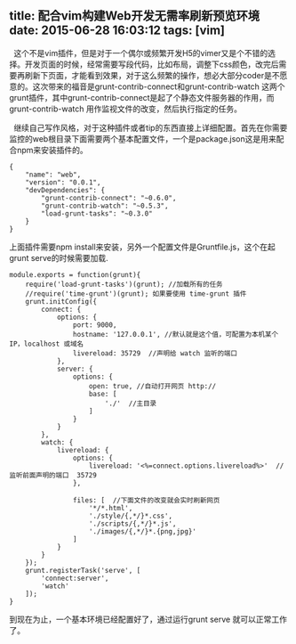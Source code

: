 title: 配合vim构建Web开发无需率刷新预览环境
date: 2015-06-28 16:03:12
tags: [vim]
---
&nbsp;&nbsp;这个不是vim插件，但是对于一个偶尔或频繁开发H5的vimer又是个不错的选择。开发页面的时候，经常需要写段代码，比如布局，调整下css颜色，改完后需要再刷新下页面，才能看到效果，对于这么频繁的操作，想必大部分coder是不愿意的。这次带来的福音是grunt-contrib-connect和grunt-contrib-watch 这两个grunt插件，其中grunt-contrib-connect是起了个静态文件服务器的作用，而grunt-contrib-watch 用作监视文件的改变，然后执行指定的任务。

&nbsp;&nbsp;继续自己写作风格，对于这种插件或者tip的东西直接上详细配置。首先在你需要监控的web根目录下面需要两个基本配置文件，一个是package.json这是用来配合npm来安装插件的。

```
{
    "name": "web",
    "version": "0.0.1",
    "devDependencies": {
        "grunt-contrib-connect": "~0.6.0",
        "grunt-contrib-watch": "~0.5.3",
        "load-grunt-tasks": "~0.3.0"
    }
}
```
<!--more-->

上面插件需要npm install来安装，另外一个配置文件是Gruntfile.js，这个在起grunt serve的时候需要加载.
```
module.exports = function(grunt){
    require('load-grunt-tasks')(grunt); //加载所有的任务
    //require('time-grunt')(grunt); 如果要使用 time-grunt 插件
    grunt.initConfig({
        connect: {
            options: {
                port: 9000,
                hostname: '127.0.0.1', //默认就是这个值，可配置为本机某个 IP，localhost 或域名
                livereload: 35729  //声明给 watch 监听的端口
            },
            server: {
                options: {
                    open: true, //自动打开网页 http://
                    base: [
                        './'  //主目录
                    ]
                }
            }
        },
        watch: {
            livereload: {
                options: {
                    livereload: '<%=connect.options.livereload%>'  //监听前面声明的端口  35729
                },

                files: [  //下面文件的改变就会实时刷新网页
                    '*/*.html',
                    './style/{,*/}*.css',
                    './scripts/{,*/}*.js',
                    './images/{,*/}*.{png,jpg}'
                ]
            }
        }
    });
    grunt.registerTask('serve', [
        'connect:server',
        'watch'
    ]);
}
```

到现在为止，一个基本环境已经配置好了，通过运行grunt serve 就可以正常工作了。

